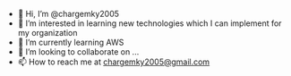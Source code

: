 - 👋 Hi, I’m @chargemky2005
- 👀 I’m interested in learning new technologies which I can implement  for my organization
- 🌱 I’m currently learning AWS
- 💞️ I’m looking to collaborate on ...
- 📫 How to reach me at chargemky2005@gmail.com

<!---
chargemky2005/chargemky2005 is a ✨ special ✨ repository because its `README.md` (this file) appears on your GitHub profile.
You can click the Preview link to take a look at your changes.
--->
